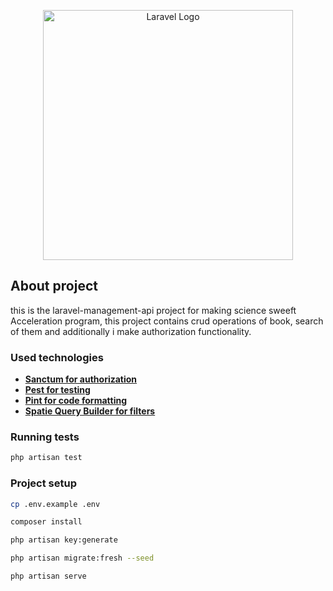 <p align="center"><a href="https://laravel.com" target="_blank"><img src="https://raw.githubusercontent.com/laravel/art/master/logo-lockup/5%20SVG/2%20CMYK/1%20Full%20Color/laravel-logolockup-cmyk-red.svg" width="400" alt="Laravel Logo"></a></p>


## About project

this is the laravel-management-api project for making science sweeft Acceleration program, this project contains crud operations of book, search of them and additionally i make authorization functionality.



### Used technologies

- **[Sanctum for authorization](https://laravel.com/docs/10.x/sanctum)**
- **[Pest for testing](https://pestphp.com/)**
- **[Pint for code formatting](https://laravel.com/docs/10.x/pint)**
- **[Spatie Query Builder for filters](https://spatie.be/docs/laravel-query-builder/v5/installation-setup)**

### Running tests

```bash
php artisan test
```


### Project setup

```bash
cp .env.example .env
```
```bash
composer install
```
```bash
php artisan key:generate
```
```bash
php artisan migrate:fresh --seed
```
```bash
php artisan serve
```

